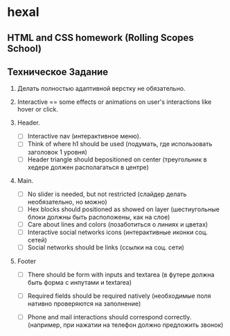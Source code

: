 # hexal
## HTML and CSS homework (Rolling Scopes School)
## Техническое Задание

1. Делать полностью адаптивной верстку не обязательно.
2. Interactive == some effects or animations on user's interactions like hover or click.

3. Header.
    - [ ] Interactive nav (интерактивное меню).
    - [ ] Think of where h1 should be used (подумать, где использовать заголовок 1 уровня)
    - [ ] Header triangle should bepositioned on center (треугольник в хедере должен располагаться в центре)

4. Main.

    - [ ] No slider is needed, but not restricted (слайдер делать необязательно, но можно)
    - [ ] Hex blocks should positioned as showed on layer (шестиугольные блоки должны быть расположены, как на слое)
    - [ ] Care about lines and colors (позаботиться о линиях и цветах)
    - [ ] Interactive social networks icons (интерактивные иконки соц. сетей)
    - [ ] Social networks should be links (ссылки на соц. сети)

5. Footer

    - [ ] There should be form with inputs and textarea (в футере должна быть форма с инпутами и textarea)
    - [ ] Required fields should be required natively (необходимые поля нативно проверяются на заполнение)
    - [ ] Phone and mail interactions should correspond correctly. (например, при нажатии на телефон должно предложить звонок)

